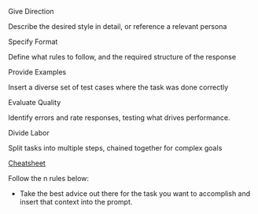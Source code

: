 Give Direction

Describe the desired style in detail, or reference a relevant persona

Specify Format

Define what rules to follow, and the required structure of the response

Provide Examples

Insert a diverse set of test cases where the task was done correctly

Evaluate Quality

Identify errors and rate responses, testing what drives performance.

Divide Labor

Split tasks into multiple steps, chained together for complex goals

[Cheatsheet](https://github.com/BrightPool/prompt-engineering-for-generative-ai-examples/blob/main/images/OnePager-Text.png)


Follow the n rules below:

- Take the best advice out there for the task you want to accomplish and insert that context into the prompt.